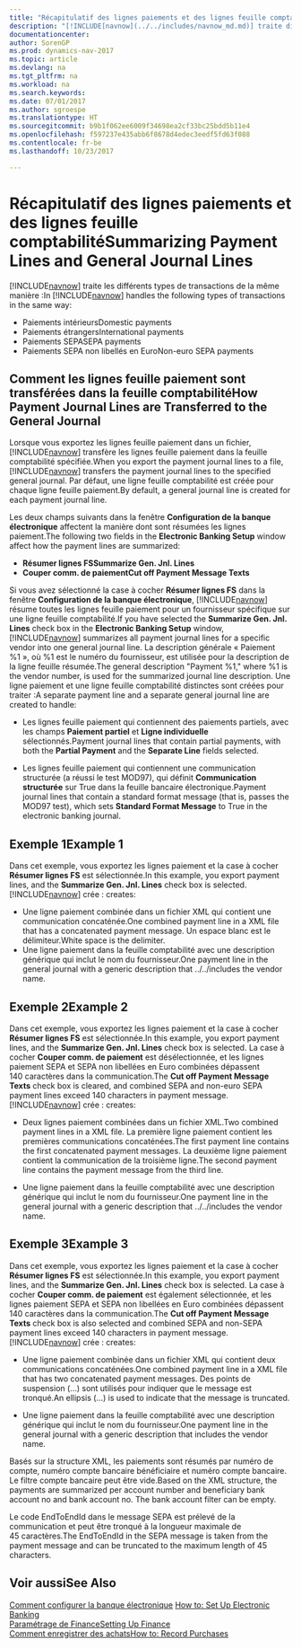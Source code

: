 ```yaml
---
title: "Récapitulatif des lignes paiements et des lignes feuille comptabilité"
description: "[!INCLUDE[navnow](../../includes/navnow_md.md)] traite différents types de transactions de la même manière."
documentationcenter: 
author: SorenGP
ms.prod: dynamics-nav-2017
ms.topic: article
ms.devlang: na
ms.tgt_pltfrm: na
ms.workload: na
ms.search.keywords: 
ms.date: 07/01/2017
ms.author: sgroespe
ms.translationtype: HT
ms.sourcegitcommit: b9b1f062ee6009f34698ea2cf33bc25bdd5b11e4
ms.openlocfilehash: f597237e435abb6f8678d4edec3eedf5fd63f088
ms.contentlocale: fr-be
ms.lasthandoff: 10/23/2017

---
```

# <a name="summarizing-payment-lines-and-general-journal-lines"></a><span data-ttu-id="84359-103">Récapitulatif des lignes paiements et des lignes feuille comptabilité</span><span class="sxs-lookup"><span data-stu-id="84359-103">Summarizing Payment Lines and General Journal Lines</span></span>
<span data-ttu-id="84359-104">[!INCLUDE[navnow](../../includes/navnow_md.md)] traite les différents types de transactions de la même manière :</span><span class="sxs-lookup"><span data-stu-id="84359-104">In [!INCLUDE[navnow](../../includes/navnow_md.md)] handles the following types of transactions in the same way:</span></span>  

- <span data-ttu-id="84359-105">Paiements intérieurs</span><span class="sxs-lookup"><span data-stu-id="84359-105">Domestic payments</span></span>  
- <span data-ttu-id="84359-106">Paiements étrangers</span><span class="sxs-lookup"><span data-stu-id="84359-106">International payments</span></span>  
- <span data-ttu-id="84359-107">Paiements SEPA</span><span class="sxs-lookup"><span data-stu-id="84359-107">SEPA payments</span></span>  
- <span data-ttu-id="84359-108">Paiements SEPA non libellés en Euro</span><span class="sxs-lookup"><span data-stu-id="84359-108">Non-euro SEPA payments</span></span>  

## <a name="how-payment-journal-lines-are-transferred-to-the-general-journal"></a><span data-ttu-id="84359-109">Comment les lignes feuille paiement sont transférées dans la feuille comptabilité</span><span class="sxs-lookup"><span data-stu-id="84359-109">How Payment Journal Lines are Transferred to the General Journal</span></span>  
<span data-ttu-id="84359-110">Lorsque vous exportez les lignes feuille paiement dans un fichier, [!INCLUDE[navnow](../../includes/navnow_md.md)] transfère les lignes feuille paiement dans la feuille comptabilité spécifiée.</span><span class="sxs-lookup"><span data-stu-id="84359-110">When you export the payment journal lines to a file, [!INCLUDE[navnow](../../includes/navnow_md.md)] transfers the payment journal lines to the specified general journal.</span></span> <span data-ttu-id="84359-111">Par défaut, une ligne feuille comptabilité est créée pour chaque ligne feuille paiement.</span><span class="sxs-lookup"><span data-stu-id="84359-111">By default, a general journal line is created for each payment journal line.</span></span>  

<span data-ttu-id="84359-112">Les deux champs suivants dans la fenêtre **Configuration de la banque électronique** affectent la manière dont sont résumées les lignes paiement.</span><span class="sxs-lookup"><span data-stu-id="84359-112">The following two fields in the **Electronic Banking Setup** window affect how the payment lines are summarized:</span></span>  

- <span data-ttu-id="84359-113">**Résumer lignes FS**</span><span class="sxs-lookup"><span data-stu-id="84359-113">**Summarize Gen. Jnl. Lines**</span></span>  
- <span data-ttu-id="84359-114">**Couper comm. de paiement**</span><span class="sxs-lookup"><span data-stu-id="84359-114">**Cut off Payment Message Texts**</span></span>  

<span data-ttu-id="84359-115">Si vous avez sélectionné la case à cocher **Résumer lignes FS** dans la fenêtre **Configuration de la banque électronique**, [!INCLUDE[navnow](../../includes/navnow_md.md)] résume toutes les lignes feuille paiement pour un fournisseur spécifique sur une ligne feuille comptabilité.</span><span class="sxs-lookup"><span data-stu-id="84359-115">If you have selected the **Summarize Gen. Jnl. Lines** check box in the **Electronic Banking Setup** window, [!INCLUDE[navnow](../../includes/navnow_md.md)] summarizes all payment journal lines for a specific vendor into one general journal line.</span></span> <span data-ttu-id="84359-116">La description générale « Paiement %1 », où %1 est le numéro du fournisseur, est utilisée pour la description de la ligne feuille résumée.</span><span class="sxs-lookup"><span data-stu-id="84359-116">The general description "Payment %1," where %1 is the vendor number, is used for the summarized journal line description.</span></span> <span data-ttu-id="84359-117">Une ligne paiement et une ligne feuille comptabilité distinctes sont créées pour traiter :</span><span class="sxs-lookup"><span data-stu-id="84359-117">A separate payment line and a separate general journal line are created to handle:</span></span>  

- <span data-ttu-id="84359-118">Les lignes feuille paiement qui contiennent des paiements partiels, avec les champs **Paiement partiel** et **Ligne individuelle** sélectionnés.</span><span class="sxs-lookup"><span data-stu-id="84359-118">Payment journal lines that contain partial payments, with both the **Partial Payment** and the **Separate Line** fields selected.</span></span>  

- <span data-ttu-id="84359-119">Les lignes feuille paiement qui contiennent une communication structurée (a réussi le test MOD97), qui définit **Communication structurée** sur True dans la feuille bancaire électronique.</span><span class="sxs-lookup"><span data-stu-id="84359-119">Payment journal lines that contain a standard format message (that is, passes the MOD97 test), which sets **Standard Format Message** to True in the electronic banking journal.</span></span>  

## <a name="example-1"></a><span data-ttu-id="84359-120">Exemple 1</span><span class="sxs-lookup"><span data-stu-id="84359-120">Example 1</span></span>  
<span data-ttu-id="84359-121">Dans cet exemple, vous exportez les lignes paiement et la case à cocher **Résumer lignes FS** est sélectionnée.</span><span class="sxs-lookup"><span data-stu-id="84359-121">In this example, you export payment lines, and the **Summarize Gen. Jnl. Lines** check box is selected.</span></span> [!INCLUDE[navnow](../../includes/navnow_md.md)]<span data-ttu-id="84359-122"> crée :</span><span class="sxs-lookup"><span data-stu-id="84359-122"> creates:</span></span>  

- <span data-ttu-id="84359-123">Une ligne paiement combinée dans un fichier XML qui contient une communication concaténée.</span><span class="sxs-lookup"><span data-stu-id="84359-123">One combined payment line in a XML file that has a concatenated payment message.</span></span> <span data-ttu-id="84359-124">Un espace blanc est le délimiteur.</span><span class="sxs-lookup"><span data-stu-id="84359-124">White space is the delimiter.</span></span>  
- <span data-ttu-id="84359-125">Une ligne paiement dans la feuille comptabilité avec une description générique qui inclut le nom du fournisseur.</span><span class="sxs-lookup"><span data-stu-id="84359-125">One payment line in the general journal with a generic description that ../../includes the vendor name.</span></span>  

## <a name="example-2"></a><span data-ttu-id="84359-126">Exemple 2</span><span class="sxs-lookup"><span data-stu-id="84359-126">Example 2</span></span>  
<span data-ttu-id="84359-127">Dans cet exemple, vous exportez les lignes paiement et la case à cocher **Résumer lignes FS** est sélectionnée.</span><span class="sxs-lookup"><span data-stu-id="84359-127">In this example, you export payment lines, and the **Summarize Gen. Jnl. Lines** check box is selected.</span></span> <span data-ttu-id="84359-128">La case à cocher **Couper comm. de paiement** est désélectionnée, et les lignes paiement SEPA et SEPA non libellées en Euro combinées dépassent 140 caractères dans la communication.</span><span class="sxs-lookup"><span data-stu-id="84359-128">The **Cut off Payment Message Texts** check box is cleared, and combined SEPA and non-euro SEPA payment lines exceed 140 characters in payment message.</span></span> [!INCLUDE[navnow](../../includes/navnow_md.md)]<span data-ttu-id="84359-129"> crée :</span><span class="sxs-lookup"><span data-stu-id="84359-129"> creates:</span></span>  

- <span data-ttu-id="84359-130">Deux lignes paiement combinées dans un fichier XML.</span><span class="sxs-lookup"><span data-stu-id="84359-130">Two combined payment lines in a XML file.</span></span> <span data-ttu-id="84359-131">La première ligne paiement contient les premières communications concaténées.</span><span class="sxs-lookup"><span data-stu-id="84359-131">The first payment line contains the first concatenated payment messages.</span></span> <span data-ttu-id="84359-132">La deuxième ligne paiement contient la communication de la troisième ligne.</span><span class="sxs-lookup"><span data-stu-id="84359-132">The second payment line contains the payment message from the third line.</span></span>  

- <span data-ttu-id="84359-133">Une ligne paiement dans la feuille comptabilité avec une description générique qui inclut le nom du fournisseur.</span><span class="sxs-lookup"><span data-stu-id="84359-133">One payment line in the general journal with a generic description that ../../includes the vendor name.</span></span>  

## <a name="example-3"></a><span data-ttu-id="84359-134">Exemple 3</span><span class="sxs-lookup"><span data-stu-id="84359-134">Example 3</span></span>  
<span data-ttu-id="84359-135">Dans cet exemple, vous exportez les lignes paiement et la case à cocher **Résumer lignes FS** est sélectionnée.</span><span class="sxs-lookup"><span data-stu-id="84359-135">In this example, you export payment lines, and the **Summarize Gen. Jnl. Lines** check box is selected.</span></span> <span data-ttu-id="84359-136">La case à cocher **Couper comm. de paiement** est également sélectionnée, et les lignes paiement SEPA et SEPA non libellées en Euro combinées dépassent 140 caractères dans la communication.</span><span class="sxs-lookup"><span data-stu-id="84359-136">The **Cut off Payment Message Texts** check box is also selected and combined SEPA and non-SEPA payment lines exceed 140 characters in payment message.</span></span> [!INCLUDE[navnow](../../includes/navnow_md.md)]<span data-ttu-id="84359-137"> crée :</span><span class="sxs-lookup"><span data-stu-id="84359-137"> creates:</span></span>  

- <span data-ttu-id="84359-138">Une ligne paiement combinée dans un fichier XML qui contient deux communications concaténées.</span><span class="sxs-lookup"><span data-stu-id="84359-138">One combined payment line in a XML file that has two concatenated payment messages.</span></span> <span data-ttu-id="84359-139">Des points de suspension (...) sont utilisés pour indiquer que le message est tronqué.</span><span class="sxs-lookup"><span data-stu-id="84359-139">An ellipsis (…) is used to indicate that the message is truncated.</span></span>  

- <span data-ttu-id="84359-140">Une ligne paiement dans la feuille comptabilité avec une description générique qui inclut le nom du fournisseur.</span><span class="sxs-lookup"><span data-stu-id="84359-140">One payment line in the general journal with a generic description that includes the vendor name.</span></span>  

<span data-ttu-id="84359-141">Basés sur la structure XML, les paiements sont résumés par numéro de compte, numéro compte bancaire bénéficiaire et numéro compte bancaire. Le filtre compte bancaire peut être vide.</span><span class="sxs-lookup"><span data-stu-id="84359-141">Based on the XML structure, the payments are summarized per account number and beneficiary bank account no and bank account no. The bank account filter can be empty.</span></span>  

<span data-ttu-id="84359-142">Le code EndToEndId dans le message SEPA est prélevé de la communication et peut être tronqué à la longueur maximale de 45 caractères.</span><span class="sxs-lookup"><span data-stu-id="84359-142">The EndToEndId in the SEPA message is taken from the payment message and can be truncated to the maximum length of 45 characters.</span></span>  

## <a name="see-also"></a><span data-ttu-id="84359-143">Voir aussi</span><span class="sxs-lookup"><span data-stu-id="84359-143">See Also</span></span>  
 <span data-ttu-id="84359-144">[Comment configurer la banque électronique](how-to-set-up-electronic-banking.md) </span><span class="sxs-lookup"><span data-stu-id="84359-144">[How to: Set Up Electronic Banking](how-to-set-up-electronic-banking.md) </span></span>  
 [<span data-ttu-id="84359-145">Paramétrage de Finance</span><span class="sxs-lookup"><span data-stu-id="84359-145">Setting Up Finance</span></span>](../../finance-setup-finance.md)  
 [<span data-ttu-id="84359-146">Comment enregistrer des achats</span><span class="sxs-lookup"><span data-stu-id="84359-146">How to: Record Purchases</span></span>](../../purchasing-how-record-purchases.md) 

